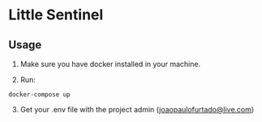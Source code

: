 # Little Sentinel

## Usage

1. Make sure you have docker installed in your machine.

2. Run:

```
docker-compose up
```

3. Get your .env file with the project admin (joaopaulofurtado@live.com)
